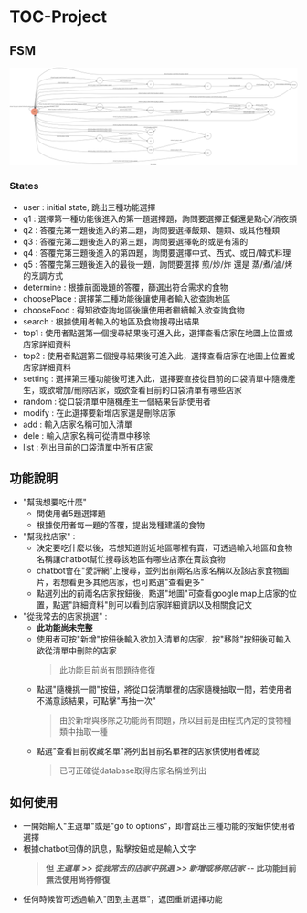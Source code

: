 # TOC-Project
## FSM
  ![alt text](https://github.com/JCP1014/TOC-Project/blob/master/fsm.png)
### States
  * user : initial state, 跳出三種功能選擇
  * q1 : 選擇第一種功能後進入的第一題選擇題，詢問要選擇正餐還是點心/消夜類
  * q2 : 答覆完第一題後進入的第二題，詢問要選擇飯類、麵類、或其他種類
  * q3 : 答覆完第二題後進入的第三題，詢問要選擇乾的或是有湯的
  * q4 : 答覆完第三題後進入的第四題，詢問要選擇中式、西式、或日/韓式料理
  * q5 : 答覆完第三題後進入的最後一題，詢問要選擇 煎/炒/炸 還是 蒸/煮/滷/烤 的烹調方式
  * determine : 根據前面幾題的答覆，篩選出符合需求的食物
  * choosePlace : 選擇第二種功能後讓使用者輸入欲查詢地區
  * chooseFood : 得知欲查詢地區後讓使用者繼續輸入欲查詢食物
  * search : 根據使用者輸入的地區及食物搜尋出結果
  * top1 : 使用者點選第一個搜尋結果後可進入此，選擇查看店家在地圖上位置或店家詳細資料
  * top2 : 使用者點選第二個搜尋結果後可進入此，選擇查看店家在地圖上位置或店家詳細資料
  * setting : 選擇第三種功能後可進入此，選擇要直接從目前的口袋清單中隨機產生，或欲增加/刪除店家，或欲查看目前的口袋清單有哪些店家
  * random : 從口袋清單中隨機產生一個結果告訴使用者
  * modify : 在此選擇要新增店家還是刪除店家
  * add : 輸入店家名稱可加入清單
  * dele : 輸入店家名稱可從清單中移除
  * list : 列出目前的口袋清單中所有店家
  
## 功能說明
* "幫我想要吃什麼"
  * 問使用者5題選擇題
  * 根據使用者每一題的答覆，提出幾種建議的食物
* "幫我找店家" : 
  * 決定要吃什麼以後，若想知道附近地區哪裡有賣，可透過輸入地區和食物名稱讓chatbot幫忙搜尋該地區有哪些店家在賣該食物
  * chatbot會在"愛評網"上搜尋，並列出前兩名店家名稱以及該店家食物圖片，若想看更多其他店家，也可點選"查看更多"
  * 點選列出的前兩名店家按鈕後，點選"地圖"可查看google map上店家的位置，點選"詳細資料"則可以看到店家詳細資訊以及相關食記文
* "從我常去的店家挑選" : 
  * **此功能尚未完整**
  * 使用者可按"新增"按鈕後輸入欲加入清單的店家，按"移除"按鈕後可輸入欲從清單中刪除的店家
    > 此功能目前尚有問題待修復
  * 點選"隨機挑一間"按鈕，將從口袋清單裡的店家隨機抽取一間，若使用者不滿意該結果，可點擊"再抽一次"
    > 由於新增與移除之功能尚有問題，所以目前是由程式內定的食物種類中抽取一種
  * 點選"查看目前收藏名單"將列出目前名單裡的店家供使用者確認
    > 已可正確從database取得店家名稱並列出
## 如何使用
* 一開始輸入"主選單"或是"go to options"，即會跳出三種功能的按鈕供使用者選擇
* 根據chatbot回傳的訊息，點擊按鈕或是輸入文字
    > **但  *主選單 >> 從我常去的店家中挑選 >> 新增或移除店家* -- 此功能目前無法使用尚待修復**
* 任何時候皆可透過輸入"回到主選單"，返回重新選擇功能
